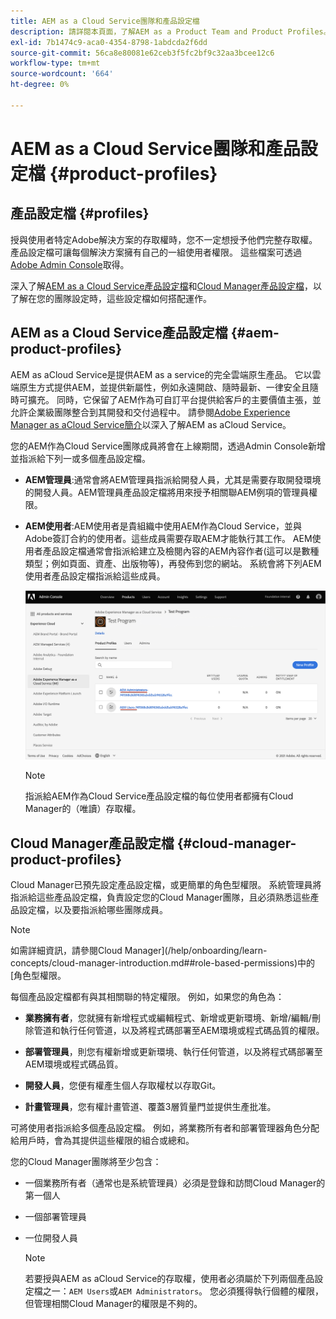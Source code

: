 ```yaml
---
title: AEM as a Cloud Service團隊和產品設定檔
description: 請詳閱本頁面，了解AEM as a Product Team and Product Profiles。
exl-id: 7b1474c9-aca0-4354-8798-1abdcda2f6dd
source-git-commit: 56ca8e80081e62ceb3f5fc2bf9c32aa3bcee12c6
workflow-type: tm+mt
source-wordcount: '664'
ht-degree: 0%

---
```


# AEM as a Cloud Service團隊和產品設定檔 {#product-profiles}

## 產品設定檔 {#profiles}

授與使用者特定Adobe解決方案的存取權時，您不一定想授予他們完整存取權。 產品設定檔可讓每個解決方案擁有自己的一組使用者權限。 這些檔案可透過[Adobe Admin Console](/help/onboarding/learn-concepts/admin-console.md)取得。

深入了解[AEM as a Cloud Service產品設定檔](#aem-product-profiles)和[Cloud Manager產品設定檔](#cloud-manager-product-profiles)，以了解在您的團隊設定時，這些設定檔如何搭配運作。

## AEM as a Cloud Service產品設定檔 {#aem-product-profiles}

AEM as aCloud Service是提供AEM as a service的完全雲端原生產品。 它以雲端原生方式提供AEM，並提供新屬性，例如永遠開啟、隨時最新、一律安全且隨時可擴充。 同時，它保留了AEM作為可自訂平台提供給客戶的主要價值主張，並允許企業級團隊整合到其開發和交付過程中。 請參閱[Adobe Experience Manager as aCloud Service簡介](https://experienceleague.adobe.com/docs/experience-manager-cloud-service/overview/introduction.html?lang=en)以深入了解AEM as aCloud Service。

您的AEM作為Cloud Service團隊成員將會在上線期間，透過Admin Console新增並指派給下列一或多個產品設定檔。

* **AEM管理員**:通常會將AEM管理員指派給開發人員，尤其是需要存取開發環境的開發人員。AEM管理員產品設定檔將用來授予相關聯AEM例項的管理員權限。

* **AEM使用者**:AEM使用者是貴組織中使用AEM作為Cloud Service，並與Adobe簽訂合約的使用者。這些成員需要存取AEM才能執行其工作。 AEM使用者產品設定檔通常會指派給建立及檢閱內容的AEM內容作者(這可以是數種類型；例如頁面、資產、出版物等)，再發佈到您的網站。 系統會將下列AEM使用者產品設定檔指派給這些成員。

   ![](/help/onboarding/learn-concepts/assets/admin-console-profiles.png)

   >[!NOTE]
   >指派給AEM作為Cloud Service產品設定檔的每位使用者都擁有Cloud Manager的（唯讀）存取權。

## Cloud Manager產品設定檔 {#cloud-manager-product-profiles}

Cloud Manager已預先設定產品設定檔，或更簡單的角色型權限。 系統管理員將指派給這些產品設定檔，負責設定您的Cloud Manager團隊，且必須熟悉這些產品設定檔，以及要指派給哪些團隊成員。
>[!NOTE]
>如需詳細資訊，請參閱Cloud Manager](/help/onboarding/learn-concepts/cloud-manager-introduction.md##role-based-permissions)中的[角色型權限。

每個產品設定檔都有與其相關聯的特定權限。 例如，如果您的角色為：

* **業務擁有者**，您就擁有新增程式或編輯程式、新增或更新環境、新增/編輯/刪除管道和執行任何管道，以及將程式碼部署至AEM環境或程式碼品質的權限。

* **部署管理員**，則您有權新增或更新環境、執行任何管道，以及將程式碼部署至AEM環境或程式碼品質。

* **開發人員**，您便有權產生個人存取權杖以存取Git。

* **計畫管理員**，您有權計畫管道、覆蓋3層質量門並提供生產批准。

可將使用者指派給多個產品設定檔。 例如，將業務所有者和部署管理器角色分配給用戶時，會為其提供這些權限的組合或總和。

您的Cloud Manager團隊將至少包含：

* 一個業務所有者（通常也是系統管理員）必須是登錄和訪問Cloud Manager的第一個人
* 一個部署管理員
* 一位開發人員

   >[!NOTE]
   >若要授與AEM as aCloud Service的存取權，使用者必須屬於下列兩個產品設定檔之一：`AEM Users`或`AEM Administrators`。 您必須獲得執行個體的權限，但管理相關Cloud Manager的權限是不夠的。
